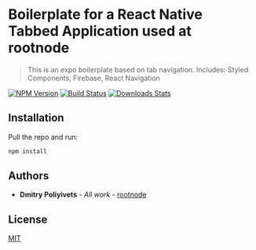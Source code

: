# Boilerplate for a React Native Tabbed Application used at rootnode
> This is an expo boilerplate based on tab navigation. Includes: Styled Components, Firebase, React Navigation

[![NPM Version][npm-image]][npm-url]
[![Build Status][travis-image]][travis-url]
[![Downloads Stats][npm-downloads]][npm-url]

## Installation

Pull the repo and run:

```sh
npm install
```

## Authors

* **Dmitry Poliyivets** - *All work* - [rootnode](https://github.com/rootnode/)

## License
[MIT](https://choosealicense.com/licenses/mit/)

<!-- Markdown link & img dfn's -->
[npm-image]: https://img.shields.io/npm/v/datadog-metrics.svg?style=flat-square
[npm-url]: https://npmjs.org/package/datadog-metrics
[npm-downloads]: https://img.shields.io/npm/dm/datadog-metrics.svg?style=flat-square
[travis-image]: https://img.shields.io/travis/dbader/node-datadog-metrics/master.svg?style=flat-square
[travis-url]: https://travis-ci.org/dbader/node-datadog-metrics
[wiki]: https://github.com/yourname/yourproject/wiki

